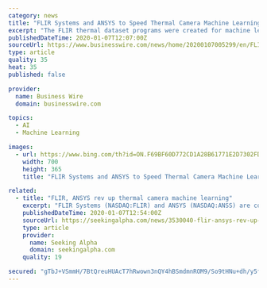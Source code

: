 ```yaml
---
category: news
title: "FLIR Systems and ANSYS to Speed Thermal Camera Machine Learning for Safer Cars"
excerpt: "The FLIR thermal dataset programs were created for machine learning in advanced driver assistance development (ADAS), AEB, and AV systems. The current AV and ADAS sensors face challenges in darkness or shadows, sun glare and inclement weather such as most fog. Thermal cameras, however, can effectively detect and classify objects in these ..."
publishedDateTime: 2020-01-07T12:07:00Z
sourceUrl: https://www.businesswire.com/news/home/20200107005299/en/FLIR-Systems-ANSYS-Speed-Thermal-Camera-Machine
type: article
quality: 35
heat: 35
published: false

provider:
  name: Business Wire
  domain: businesswire.com

topics:
  - AI
  - Machine Learning

images:
  - url: https://www.bing.com/th?id=ON.F69BF60D772CD1A28B61771E2D7302FD
    width: 700
    height: 365
    title: "FLIR Systems and ANSYS to Speed Thermal Camera Machine Learning for Safer Cars"

related:
  - title: "FLIR, ANSYS rev up thermal camera machine learning"
    excerpt: "FLIR Systems (NASDAQ:FLIR) and ANSYS (NASDAQ:ANSS) are collaborating to deliver superior hazard detection capabilities for assisted driving and autonomous vehicles. The partnership will see FLIR integrate a fully physics-based thermal sensor into ANSYS' leading-edge driving simulator to model, test, and validate thermal camera designs within an ..."
    publishedDateTime: 2020-01-07T12:54:00Z
    sourceUrl: https://seekingalpha.com/news/3530040-flir-ansys-rev-up-thermal-camera-machine-learning
    type: article
    provider:
      name: Seeking Alpha
      domain: seekingalpha.com
    quality: 19

secured: "gTbJ+VSmmH/7BtQreuHUAcT7hRwown3nQY4hBSmdmnROM9/So9tHNu+dh/y5faBNyXsp96jx2lxHUcJ1btkT5xIwAf7JKkw15PUYTahnxSVsn0iny4GMzSyK93mZCabbeAvEVG9UOsNtsdx5QWsYiUFqBB3Sf0GmFWELGLY9qEexwSnE6S92fsllIl3W4trZhqCysXf1GbSlMGjgQjAz7wpuSTAQLqXUnX5BVQa+V9p8KET+aLwpvQjbf4WGew/0mj5D4bT2GDe9qD9VL7B5BA==;t9TnoSo4aWDGjEIl6go2tw=="
---
```


